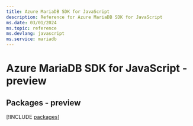 ```yaml
---
title: Azure MariaDB SDK for JavaScript
description: Reference for Azure MariaDB SDK for JavaScript
ms.date: 03/01/2024
ms.topic: reference
ms.devlang: javascript
ms.service: mariadb
---
```

# Azure MariaDB SDK for JavaScript - preview
## Packages - preview
[!INCLUDE [packages](mariadb-index.md)]